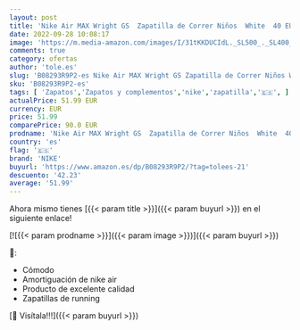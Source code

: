 ```yaml
---
layout: post
title: 'Nike Air MAX Wright GS  Zapatilla de Correr Niños  White  40 EU'
date: 2022-09-28 10:08:17
image: 'https://m.media-amazon.com/images/I/31tKKDUCIdL._SL500_._SL400_.jpg'
comments: true
category: ofertas
author: 'tole.es'
slug: 'B08293R9P2-es Nike Air MAX Wright GS Zapatilla de Correr Niños White 40 EU'
sku: 'B08293R9P2-es'
tags: [ 'Zapatos','Zapatos y complementos','nike','zapatilla','🇪🇸', ]
actualPrice: 51.99 EUR
currency: EUR
price: 51.99
comparePrice: 90.0 EUR
prodname: 'Nike Air MAX Wright GS  Zapatilla de Correr Niños  White  40 EU'
country: 'es'
flag: '🇪🇸'
brand: 'NIKE'
buyurl: 'https://www.amazon.es/dp/B08293R9P2/?tag=tolees-21'
descuento: '42.23'
average: '51.99'
---
```


Ahora mismo tienes [{{< param title >}}]({{< param buyurl >}}) en el siguiente enlace!

[![{{< param prodname >}}]({{< param image >}})]({{< param buyurl >}})

🔎:

- Cómodo
- Amortiguación de nike air
- Producto de excelente calidad
- Zapatillas de running

[🛒 Visítala!!!]({{< param buyurl >}})
